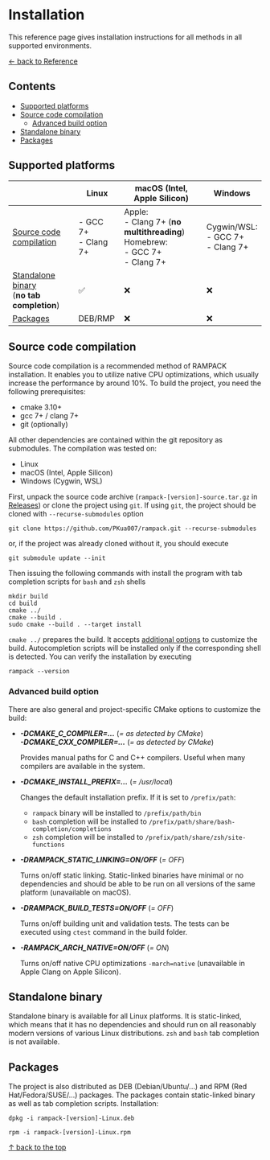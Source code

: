 # Installation

This reference page gives installation instructions for all methods in all supported environments.

[&larr; back to Reference](reference.md)


## Contents

* [Supported platforms](#supported-platforms)
* [Source code compilation](#source-code-compilation)
  * [Advanced build option](#advanced-build-option)
* [Standalone binary](#standalone-binary)
* [Packages](#packages)


## Supported platforms

|                                                                      | Linux                   | macOS (Intel, Apple Silicon)                                                            | Windows                                  |
|----------------------------------------------------------------------|-------------------------|-----------------------------------------------------------------------------------------|------------------------------------------|
| [Source code compilation](#source-code-compilation)                  | - GCC 7+<br/>- Clang 7+ | Apple:<br/>- Clang 7+ (**no multithreading**)<br/>Homebrew:<br/>- GCC 7+<br/>- Clang 7+ | Cygwin/WSL:<br/>- GCC 7+<br/>- Clang 7+  |
| [Standalone binary](#standalone-binary)<br />(**no tab completion**) | &#9989;                 | &#10060;                                                                                | &#10060;                                 |
| [Packages](#packages)                                                | DEB/RMP                 | &#10060;                                                                                | &#10060;                                 |


## Source code compilation

Source code compilation is a recommended method of RAMPACK installation. It enables you to utilize native CPU
optimizations, which usually increase the performance by around 10%. To build the project, you need the following
prerequisites:

- cmake 3.10+
- gcc 7+ / clang 7+
- git (optionally)

All other dependencies are contained within the git repository as submodules. The compilation was tested on:

- Linux
- macOS (Intel, Apple Silicon)
- Windows (Cygwin, WSL)

First, unpack the source code archive (`rampack-[version]-source.tar.gz` in
[Releases](https://github.com/PKua007/rampack/releases)) or clone the project using `git`. If using `git`, the project
should be cloned with `--recurse-submodules` option

```shell
git clone https://github.com/PKua007/rampack.git --recurse-submodules
```

or, if the project was already cloned without it, you should execute

```shell
git submodule update --init
```

Then issuing the following commands with install the program with tab completion scripts for `bash` and `zsh` shells

```shell
mkdir build
cd build
cmake ../
cmake --build .
sudo cmake --build . --target install
```

`cmake ../` prepares the build. It accepts [additional options](#advanced-build-option) to customize the build.
Autocompletion scripts will be installed only if the corresponding shell is detected. You can verify the installation by
executing

```shell
rampack --version
```


### Advanced build option

There are also general and project-specific CMake options to customize the build:

* ***-DCMAKE_C_COMPILER=...*** (*= as detected by CMake*)<br />
  ***-DCMAKE_CXX_COMPILER=...*** (*= as detected by CMake*)

  Provides manual paths for C and C++ compilers. Useful when many compilers are available in the system.

* ***-DCMAKE_INSTALL_PREFIX=...*** (*= /usr/local*)

  Changes the default installation prefix. If it is set to `/prefix/path`:
  * `rampack` binary will be installed to `/prefix/path/bin`
  * `bash` completion will be installed to `/prefix/path/share/bash-completion/completions`
  * `zsh` completion will be installed to `/prefix/path/share/zsh/site-functions`

* ***-DRAMPACK_STATIC_LINKING=ON/OFF*** (*= OFF*)

  Turns on/off static linking. Static-linked binaries have minimal or no dependencies and should be able to be run on
  all versions of the same platform (unavailable on macOS).

* ***-DRAMPACK_BUILD_TESTS=ON/OFF*** (*= OFF*)

  Turns on/off building unit and validation tests. The tests can be executed using `ctest` command in the build folder.

* ***-RAMPACK_ARCH_NATIVE=ON/OFF*** (*= ON*)

  Turns on/off native CPU optimizations `-march=native` (unavailable in Apple Clang on Apple Silicon).


## Standalone binary

Standalone binary is available for all Linux platforms. It is static-linked, which means that it has no dependencies and
should run on all reasonably modern versions of various Linux distributions. `zsh` and `bash` tab completion is not
available.


## Packages

The project is also distributed as DEB (Debian/Ubuntu/...) and RPM (Red Hat/Fedora/SUSE/...) packages. The packages
contain static-linked binary as well as tab completion scripts. Installation:

```shell
dpkg -i rampack-[version]-Linux.deb
```

```shell
rpm -i rampack-[version]-Linux.rpm
```


[&uarr; back to the top](#installation)